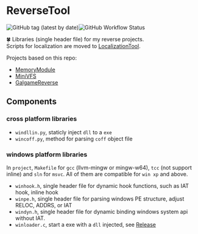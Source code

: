 # ReverseTool

![GitHub tag (latest by date)](https://img.shields.io/github/v/tag/yurisizuku/reversetool?color=green&label=ReverseTool)![GitHub Workflow Status](https://img.shields.io/github/actions/workflow/status/YuriSizuku/ReverseTool/build_wintools.yml?label=build_wintools)  

🍀 Libraries (single header file) for my reverse projects.  
Scripts for localization are moved to [LocalizationTool](https://github.com/YuriSizuku/LocalizationTool).  

Projects based on this repo:  

- [MemoryModule](https://github.com/YuriSizuku/MemoryModule)  
- [MiniVFS](https://github.com/YuriSizuku/MiniVFS)
- [GalgameReverse](https://github.com/YuriSizuku/GalgameReverse)  

## Components

### cross platform libraries  

- `windllin.py`, staticly inject `dll` to a `exe`  
- `wincoff.py`, method for parsing `coff` object file  

### windows platform libraries

In `project`,  `Makefile` for `gcc` (llvm-mingw or mingw-w64), `tcc` (not support inline) and `sln` for `msvc`.  All of them are compatible for `win xp` and above.  

- `winhook.h`,  single header file for dynamic hook functions, such as IAT hook, inline hook  
- `winpe.h`, single header file for parsing windows PE structure, adjust RELOC, ADDRS, or IAT  
- `windyn.h`, single header file for dynamic binding windows system api without IAT.  
- `winloader.c`, start a exe with a `dll` injected, see [Release](https://github.com/YuriSizuku/ReverseUtil/releases)  
